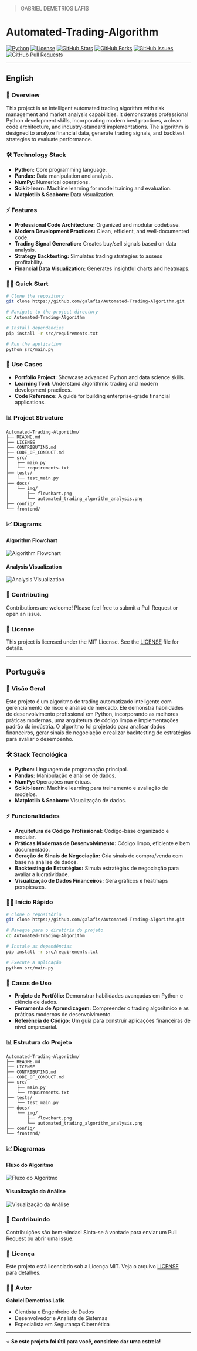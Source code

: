 > GABRIEL DEMETRIOS LAFIS

# Automated-Trading-Algorithm

[![Python](https://img.shields.io/badge/Python-3.9%2B-blue?style=for-the-badge&logo=python)](https://www.python.org/)
[![License](https://img.shields.io/badge/License-MIT-yellow.svg?style=for-the-badge)](./LICENSE)
[![GitHub Stars](https://img.shields.io/github/stars/galafis/Automated-Trading-Algorithm?style=for-the-badge&color=yellow)](https://github.com/galafis/Automated-Trading-Algorithm/stargazers)
[![GitHub Forks](https://img.shields.io/github/forks/galafis/Automated-Trading-Algorithm?style=for-the-badge&color=blue)](https://github.com/galafis/Automated-Trading-Algorithm/network/members)
[![GitHub Issues](https://img.shields.io/github/issues/galafis/Automated-Trading-Algorithm?style=for-the-badge&color=red)](https://github.com/galafis/Automated-Trading-Algorithm/issues)
[![GitHub Pull Requests](https://img.shields.io/github/issues-pr/galafis/Automated-Trading-Algorithm?style=for-the-badge&color=green)](https://github.com/galafis/Automated-Trading-Algorithm/pulls)

---

## English

### 🚀 Overview

This project is an intelligent automated trading algorithm with risk management and market analysis capabilities. It demonstrates professional Python development skills, incorporating modern best practices, a clean code architecture, and industry-standard implementations. The algorithm is designed to analyze financial data, generate trading signals, and backtest strategies to evaluate performance.

### 🛠️ Technology Stack

- **Python:** Core programming language.
- **Pandas:** Data manipulation and analysis.
- **NumPy:** Numerical operations.
- **Scikit-learn:** Machine learning for model training and evaluation.
- **Matplotlib & Seaborn:** Data visualization.

### ⚡ Features

- **Professional Code Architecture:** Organized and modular codebase.
- **Modern Development Practices:** Clean, efficient, and well-documented code.
- **Trading Signal Generation:** Creates buy/sell signals based on data analysis.
- **Strategy Backtesting:** Simulates trading strategies to assess profitability.
- **Financial Data Visualization:** Generates insightful charts and heatmaps.

### 🏃‍♂️ Quick Start

```bash
# Clone the repository
git clone https://github.com/galafis/Automated-Trading-Algorithm.git

# Navigate to the project directory
cd Automated-Trading-Algorithm

# Install dependencies
pip install -r src/requirements.txt

# Run the application
python src/main.py
```

### 🎯 Use Cases

- **Portfolio Project:** Showcase advanced Python and data science skills.
- **Learning Tool:** Understand algorithmic trading and modern development practices.
- **Code Reference:** A guide for building enterprise-grade financial applications.

### 📊 Project Structure

```
Automated-Trading-Algorithm/
├── README.md
├── LICENSE
├── CONTRIBUTING.md
├── CODE_OF_CONDUCT.md
├── src/
│   ├── main.py
│   └── requirements.txt
├── tests/
│   └── test_main.py
├── docs/
│   └── img/
│       ├── flowchart.png
│       └── automated_trading_algorithm_analysis.png
├── config/
└── frontend/
```

### 📈 Diagrams

#### Algorithm Flowchart

![Algorithm Flowchart](docs/img/flowchart.png)

#### Analysis Visualization

![Analysis Visualization](docs/img/automated_trading_algorithm_analysis.png)

### 🤝 Contributing

Contributions are welcome! Please feel free to submit a Pull Request or open an issue.

### 📄 License

This project is licensed under the MIT License. See the [LICENSE](LICENSE) file for details.

---

## Português

### 🚀 Visão Geral

Este projeto é um algoritmo de trading automatizado inteligente com gerenciamento de risco e análise de mercado. Ele demonstra habilidades de desenvolvimento profissional em Python, incorporando as melhores práticas modernas, uma arquitetura de código limpa e implementações padrão da indústria. O algoritmo foi projetado para analisar dados financeiros, gerar sinais de negociação e realizar backtesting de estratégias para avaliar o desempenho.

### 🛠️ Stack Tecnológica

- **Python:** Linguagem de programação principal.
- **Pandas:** Manipulação e análise de dados.
- **NumPy:** Operações numéricas.
- **Scikit-learn:** Machine learning para treinamento e avaliação de modelos.
- **Matplotlib & Seaborn:** Visualização de dados.

### ⚡ Funcionalidades

- **Arquitetura de Código Profissional:** Código-base organizado e modular.
- **Práticas Modernas de Desenvolvimento:** Código limpo, eficiente e bem documentado.
- **Geração de Sinais de Negociação:** Cria sinais de compra/venda com base na análise de dados.
- **Backtesting de Estratégias:** Simula estratégias de negociação para avaliar a lucratividade.
- **Visualização de Dados Financeiros:** Gera gráficos e heatmaps perspicazes.

### 🏃‍♂️ Início Rápido

```bash
# Clone o repositório
git clone https://github.com/galafis/Automated-Trading-Algorithm.git

# Navegue para o diretório do projeto
cd Automated-Trading-Algorithm

# Instale as dependências
pip install -r src/requirements.txt

# Execute a aplicação
python src/main.py
```

### 🎯 Casos de Uso

- **Projeto de Portfólio:** Demonstrar habilidades avançadas em Python e ciência de dados.
- **Ferramenta de Aprendizagem:** Compreender o trading algorítmico e as práticas modernas de desenvolvimento.
- **Referência de Código:** Um guia para construir aplicações financeiras de nível empresarial.

### 📊 Estrutura do Projeto

```
Automated-Trading-Algorithm/
├── README.md
├── LICENSE
├── CONTRIBUTING.md
├── CODE_OF_CONDUCT.md
├── src/
│   ├── main.py
│   └── requirements.txt
├── tests/
│   └── test_main.py
├── docs/
│   └── img/
│       ├── flowchart.png
│       └── automated_trading_algorithm_analysis.png
├── config/
└── frontend/
```

### 📈 Diagramas

#### Fluxo do Algoritmo

![Fluxo do Algoritmo](docs/img/flowchart.png)

#### Visualização da Análise

![Visualização da Análise](docs/img/automated_trading_algorithm_analysis.png)

### 🤝 Contribuindo

Contribuições são bem-vindas! Sinta-se à vontade para enviar um Pull Request ou abrir uma issue.

### 📄 Licença

Este projeto está licenciado sob a Licença MIT. Veja o arquivo [LICENSE](LICENSE) para detalhes.

### 👨‍💻 Autor

**Gabriel Demetrios Lafis**
- Cientista e Engenheiro de Dados
- Desenvolvedor e Analista de Sistemas
- Especialista em Segurança Cibernética

---

⭐ **Se este projeto foi útil para você, considere dar uma estrela!**


